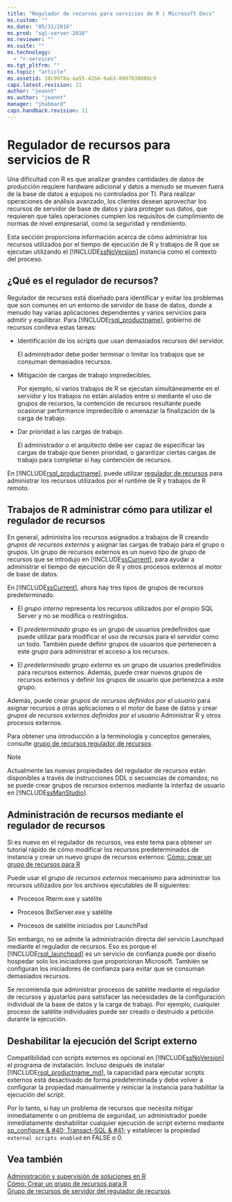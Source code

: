 ```yaml
---
title: "Regulador de recursos para servicios de R | Microsoft Docs"
ms.custom: ""
ms.date: "05/31/2016"
ms.prod: "sql-server-2016"
ms.reviewer: ""
ms.suite: ""
ms.technology: 
  - "r-services"
ms.tgt_pltfrm: ""
ms.topic: "article"
ms.assetid: 18c9978a-aa55-42bd-9ab3-8097030888c9
caps.latest.revision: 11
author: "jeannt"
ms.author: "jeannt"
manager: "jhubbard"
caps.handback.revision: 11
---
```

# Regulador de recursos para servicios de R
  Una dificultad con R es que analizar grandes cantidades de datos de producción requiere hardware adicional y datos a menudo se mueven fuera de la base de datos a equipos no controlados por TI.  Para realizar operaciones de análisis avanzado, los clientes desean aprovechar los recursos de servidor de base de datos y para proteger sus datos, que requieren que tales operaciones cumplen los requisitos de cumplimiento de normas de nivel empresarial, como la seguridad y rendimiento.  
  
 Esta sección proporciona información acerca de cómo administrar los recursos utilizados por el tiempo de ejecución de R y trabajos de R que se ejecutan utilizando el [!INCLUDE[ssNoVersion](../../includes/ssnoversion-md.md)] instancia como el contexto del proceso.  
  
## ¿Qué es el regulador de recursos?  
 Regulador de recursos está diseñado para identificar y evitar los problemas que son comunes en un entorno de servidor de base de datos, donde a menudo hay varias aplicaciones dependientes y varios servicios para admitir y equilibrar. Para [!INCLUDE[rsql_productname](../../includes/rsql-productname-md.md)], gobierno de recursos conlleva estas tareas:  
  
-   Identificación de los scripts que usan demasiados recursos del servidor.  
  
     El administrador debe poder terminar o limitar los trabajos que se consuman demasiados recursos.  
  
-   Mitigación de cargas de trabajo impredecibles.  
  
     Por ejemplo, si varios trabajos de R se ejecutan simultáneamente en el servidor y los trabajos no están aislados entre sí mediante el uso de grupos de recursos, la contención de recursos resultante puede ocasionar performance impredecible o amenazar la finalización de la carga de trabajo.  
  
-   Dar prioridad a las cargas de trabajo.  
  
     El administrador o el arquitecto debe ser capaz de especificar las cargas de trabajo que tienen prioridad, o garantizar ciertas cargas de trabajo para completar si hay contención de recursos.  
  
 En [!INCLUDE[rsql_productname](../../includes/rsql-productname-md.md)], puede utilizar [regulador de recursos](../../relational-databases/resource-governor/resource-governor.md) para administrar los recursos utilizados por el runtime de R y trabajos de R remoto.  
  
## Trabajos de R administrar cómo para utilizar el regulador de recursos  
 En general, administra los recursos asignados a trabajos de R creando *grupos de recursos externos* y asignar las cargas de trabajo para el grupo o grupos. Un grupo de recursos externos es un nuevo tipo de grupo de recursos que se introdujo en [!INCLUDE[ssCurrent](../../includes/sscurrent-md.md)], para ayudar a administrar el tiempo de ejecución de R y otros procesos externos al motor de base de datos.  
  
 En [!INCLUDE[ssCurrent](../../includes/sscurrent-md.md)], ahora hay tres tipos de grupos de recursos predeterminado.  
  
-   El *grupo interno* representa los recursos utilizados por el propio SQL Server y no se modifica o restringidos.  
  
-   El *predeterminado grupo* es un grupo de usuarios predefinidos que puede utilizar para modificar el uso de recursos para el servidor como un todo. También puede definir grupos de usuarios que pertenecen a este grupo para administrar el acceso a los recursos.  
  
-   El *predeterminado grupo externo* es un grupo de usuarios predefinidos para recursos externos. Además, puede crear nuevos grupos de recursos externos y definir los grupos de usuario que pertenezca a este grupo.  
  
 Además, puede crear *grupos de recursos definidos por el usuario* para asignar recursos a otras aplicaciones o el motor de base de datos y crear *grupos de recursos externos definidos por el usuario* Administrar R y otros procesos externos.  
  
 Para obtener una introducción a la terminología y conceptos generales, consulte [grupo de recursos regulador de recursos](../../relational-databases/resource-governor/resource-governor-resource-pool.md).  
  
> [!NOTE]  
>  Actualmente las nuevas propiedades del regulador de recursos están disponibles a través de instrucciones DDL o secuencias de comandos; no se puede crear grupos de recursos externos mediante la interfaz de usuario en [!INCLUDE[ssManStudio](../../includes/ssmanstudio-md.md)].  
  
## Administración de recursos mediante el regulador de recursos 

   Si es nuevo en el regulador de recursos, vea este tema para obtener un tutorial rápido de cómo modificar los recursos predeterminados de instancia y crear un nuevo grupo de recursos externos:  [Cómo: crear un grupo de recursos para R](../../advanced-analytics/r-services/how-to-create-a-resource-pool-for-r.md)   
  
 Puede usar el *grupo de recursos externos* mecanismo para administrar los recursos utilizados por los archivos ejecutables de R siguientes:  
  
-   Procesos Rterm.exe y satélite  
  
-   Procesos BxlServer.exe y satélite  
  
-   Procesos de satélite iniciados por LaunchPad  
  
 Sin embargo, no se admite la administración directa del servicio Launchpad mediante el regulador de recursos. Eso es porque el [!INCLUDE[rsql_launchpad](../../includes/rsql-launchpad-md.md)] es un servicio de confianza puede por diseño hospedar solo los iniciadores que proporcionan Microsoft. También se configuran los iniciadores de confianza para evitar que se consuman demasiados recursos.  
  
 Se recomienda que administrar procesos de satélite mediante el regulador de recursos y ajustarlos para satisfacer las necesidades de la configuración individual de la base de datos y la carga de trabajo.  Por ejemplo, cualquier proceso de satélite individuales puede ser creado o destruido a petición durante la ejecución.  
  
## Deshabilitar la ejecución del Script externo  
 Compatibilidad con scripts externos es opcional en [!INCLUDE[ssNoVersion](../../includes/ssnoversion-md.md)] el programa de instalación. Incluso después de instalar [!INCLUDE[rsql_productname_md](../../includes/rsql-productname-md.md)], la capacidad para ejecutar scripts externos está desactivado de forma predeterminada y debe volver a configurar la propiedad manualmente y reiniciar la instancia para habilitar la ejecución del script.  
  
 Por lo tanto, si hay un problema de recursos que necesita mitigar inmediatamente o un problema de seguridad, un administrador puede inmediatamente deshabilitar cualquier ejecución de script externo mediante [sp_configure & #40; Transact-SQL & #41;](../../relational-databases/system-stored-procedures/sp-configure-transact-sql.md) y establecer la propiedad `external scripts enabled` en FALSE o 0.  
  
## Vea también  
 [Administración y supervisión de soluciones en R](../../advanced-analytics/r-services/managing-and-monitoring-r-solutions.md)  
 [Cómo: Crear un grupo de recursos para R](../../advanced-analytics/r-services/how-to-create-a-resource-pool-for-r.md)  
 [Grupo de recursos de servidor del regulador de recursos](../../relational-databases/resource-governor/resource-governor-resource-pool.md)
  